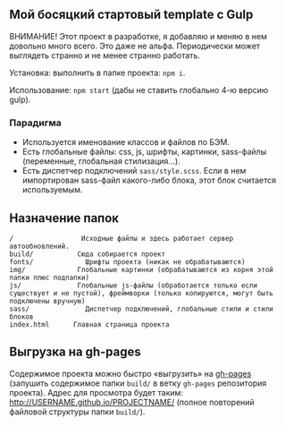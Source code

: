 ## Мой босяцкий стартовый template с Gulp

ВНИМАНИЕ! Этот проект в разработке, я добавляю и меняю в нем довольно много всего. Это даже не альфа. Периодически может выглядеть странно и не менее странно работать.

Установка: выполнить в папке проекта: `npm i`.

Использование: `npm start` (дабы не ставить глобально 4-ю версию gulp).


### Парадигма

- Используется именование классов и файлов по БЭМ.
- Есть глобальные файлы: css, js, шрифты, картинки, sass-файлы (переменные, глобальная стилизация...).
- Есть диспетчер подключений `sass/style.scss`. Если в нем импортирован sass-файл какого-либо блока, этот блок считается используемым.


## Назначение папок

```
/				  Исходные файлы и здесь работает сервер автообновлений.
build/			 Сюда собирается проект
fonts/      	   Шрифты проекта (никак не обрабатываются)
img/          	 Глобальные картинки (обрабатываются из корня этой папки плюс подпапки)
js/           	 Глобальные js-файлы (обработается только если существует и не пустой), фреймворки (только копируются, могут быть подключены вручную)
sass/              Диспетчер подключений, глобальные стили и стили блоков
index.html 		Главная страница проекта

```


## Выгрузка на gh-pages

Содержимое проекта можно быстро «выгрузить» на [gh-pages](https://help.github.com/articles/user-organization-and-project-pages/#project-pages) (запушить содержимое папки `build/` в ветку `gh-pages` репозитория проекта). Адрес для просмотра будет таким: http://USERNAME.github.io/PROJECTNAME/ (полное повторений файловой структуры папки `build/`).
